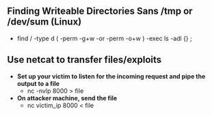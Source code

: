 ## Finding Writeable Directories Sans /tmp or /dev/sum (Linux)
* find / -type d \( -perm -g+w -or -perm -o+w \) -exec ls -adl {} \;

## Use netcat to transfer files/exploits
* **Set up your victim to listen for the incoming request and pipe the output to a file**
  * nc -nvlp 8000 > file
* **On attacker machine, send the file**
  * nc victim_ip 8000 < file
